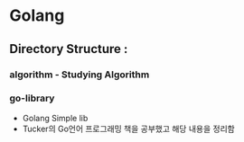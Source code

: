 # Golang

## Directory Structure :

### algorithm - Studying Algorithm

### go-library

- Golang Simple lib
- Tucker의 Go언어 프로그래밍 책을 공부했고 해당 내용을 정리함
